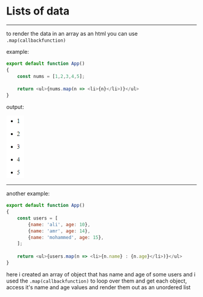# Lists of data

---

to render the data in an array as an html you can use ``.map(callbackfunction)``

example: 


```javascript
export default function App()
{
    const nums = [1,2,3,4,5];
    
    return <ul>{nums.map(n => <li>{n}</li>)}</ul>
}
```


output:

![Output](Imgs/LISTOFDATAOUTPUT01.png)

---

another example:


```javascript
export default function App()
{
    const users = [
        {name: 'ali', age: 10},
        {name: 'amr', age: 14},
        {name: 'mohammed', age: 15},
    ];
    
    return <ul>{users.map(n => <li>{n.name} : {n.age}</li>)}</ul>
}
```


here i created an array of object that has name and age of some users and i used the ``.map(callbackfunction)`` to loop over them and get each object, access it's name and age values and render them out as an unordered list